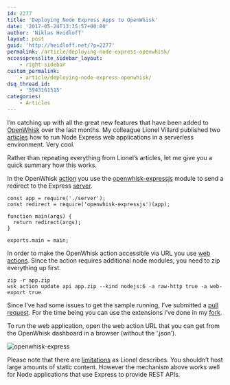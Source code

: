 ```yaml
---
id: 2277
title: 'Deploying Node Express Apps to OpenWhisk'
date: '2017-05-24T13:35:57+00:00'
author: 'Niklas Heidloff'
layout: post
guid: 'http://heidloff.net/?p=2277'
permalink: /article/deploying-node-express-openwhisk/
accesspresslite_sidebar_layout:
    - right-sidebar
custom_permalink:
    - article/deploying-node-express-openwhisk/
dsq_thread_id:
    - '5943161515'
categories:
    - Articles
---
```


I’m catching up with all the great new features that have been added to [OpenWhisk](https://developer.ibm.com/openwhisk/) over the last months. My colleague Lionel Villard published two [articles](https://medium.com/openwhisk/deploying-express-js-apps-to-openwhisk-part-2-dd8fc51e8944) how to run Node Express web applications in a serverless environment. Very cool.

Rather than repeating everything from Lionel’s articles, let me give you a quick summary how this works.

In the OpenWhisk [action](https://github.com/nheidloff/building-and-securing-a-modern-backend-api/blob/master/movieanalyst-api/action.js) you use the [openwhisk-expressjs](https://www.npmjs.com/package/openwhisk-expressjs) module to send a redirect to the Express [server](https://github.com/nheidloff/building-and-securing-a-modern-backend-api/blob/master/movieanalyst-api/server.js).

```
const app = require('./server');
const redirect = require('openwhisk-expressjs')(app);

function main(args) {
  return redirect(args);
}

exports.main = main;
```

In order to make the OpenWhisk action accessible via URL you use [web actions](https://console.ng.bluemix.net/docs/openwhisk/openwhisk_webactions.html). Since the action requires additional node modules, you need to zip everything up first.

```
zip -r app.zip
wsk action update api app.zip --kind nodejs:6 -a raw-http true -a web-export true
```

Since I’ve had some issues to get the sample running, I’ve submitted a [pull request](https://github.com/lionelvillard/building-and-securing-a-modern-backend-api/pull/2). For the time being you can use the extensions I’ve done in my [fork](https://github.com/nheidloff/building-and-securing-a-modern-backend-api).

To run the web application, open the web action URL that you can get from the OpenWhisk dashboard in a browser (without the ‘.json’).

![openwhisk-express](http://heidloff.net/wp-content/uploads/2017/05/openwhisk-express.png)

Please note that there are [limitations](https://github.com/openwhisk/openwhisk/blob/master/docs/reference.md#system-limits) as Lionel describes. You shouldn’t host large amounts of static content. However the mechanism above works well for Node applications that use Express to provide REST APIs.